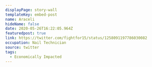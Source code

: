 ```yaml
---
displayPage: story-wall
templateKey: embed-post
name: Araceli
hideName: false
date: 2020-05-26T16:22:05.964Z
featuredpost: true
link: https://twitter.com/fightfor15/status/1258091197786030082
occupation: Nail Technician
source: twitter
tags:
  - Economically Impacted
---
```

